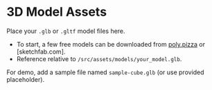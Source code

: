 
# 3D Model Assets

Place your `.glb` or `.gltf` model files here.
- To start, a few free models can be downloaded from [poly.pizza](https://poly.pizza/) or [sketchfab.com].
- Reference relative to `/src/assets/models/your_model.glb`.

For demo, add a sample file named `sample-cube.glb` (or use provided placeholder).
